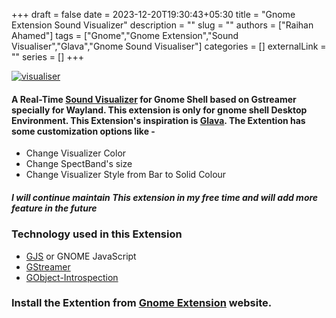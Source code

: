 +++
draft = false
date = 2023-12-20T19:30:43+05:30
title = "Gnome Extension Sound Visualizer"
description = ""
slug = ""
authors = ["Raihan Ahamed"]
tags = ["Gnome","Gnome Extension","Sound Visualiser","Glava","Gnome Sound Visualiser"]
categories = []
externalLink = ""
series = []
+++

[![visualiser][def]](https://github.com/raihan2000/raihan2000.github.io/raw/refs/heads/main/static/images/visualization.gif)

#### A Real-Time [Sound Visualizer](https://extensions.gnome.org/extension/5624/sound-visualizer/) for Gnome Shell based on Gstreamer specially for Wayland. This extension is only for gnome shell Desktop Environment. This Extension's inspiration is [Glava](https://github.com/jarcode-foss/glava). The Extention has some customization options like -
- Change Visualizer Color
- Change SpectBand's size
- Change Visualizer Style from Bar to Solid Colour

##### I will continue maintain This extension in my free time and will add more feature in the future

### Technology used in this Extension
- [GJS](https://gjs.guide/) or GNOME JavaScript
- [GStreamer](https://www.google.com/url?sa=t&source=web&rct=j&opi=89978449&url=https://gstreamer.freedesktop.org/&ved=2ahUKEwi9nsS88aWMAxVtslYBHTzVNv8QFnoECBYQAQ&usg=AOvVaw01mfmeLhHSm-zNUqyvLxHa)
- [GObject-Introspection](https://gitlab.gnome.org/GNOME/gobject-introspection)

### Install the Extention from [Gnome Extension](hhttps://extensions.gnome.org/extension/5530/circular-widgets/) website.

[def]: /images/visualization.gif
